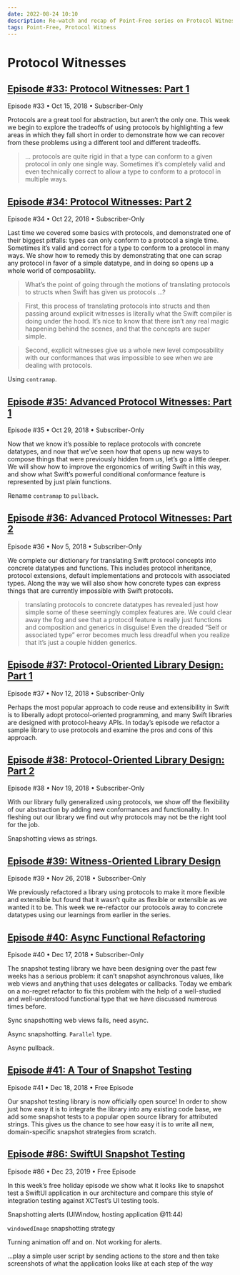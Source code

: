 ```yaml
---
date: 2022-08-24 10:10
description: Re-watch and recap of Point-Free series on Protocol Witnesses
tags: Point-Free, Protocol Witness
---
```

# Protocol Witnesses

## [Episode #33: Protocol Witnesses: Part 1](https://www.pointfree.co/episodes/ep33-protocol-witnesses-part-1)

Episode #33 • Oct 15, 2018 • Subscriber-Only

Protocols are a great tool for abstraction, but aren’t the only one. This week we begin to explore the tradeoffs of using protocols by highlighting a few areas in which they fall short in order to demonstrate how we can recover from these problems using a different tool and different tradeoffs.

> ... protocols are quite rigid in that a type can conform to a given protocol in only one single way. Sometimes it’s completely valid and even technically correct to allow a type to conform to a protocol in multiple ways.


## [Episode #34: Protocol Witnesses: Part 2](https://www.pointfree.co/episodes/ep34-protocol-witnesses-part-2)

Episode #34 • Oct 22, 2018 • Subscriber-Only

Last time we covered some basics with protocols, and demonstrated one of their biggest pitfalls: types can only conform to a protocol a single time. Sometimes it’s valid and correct for a type to conform to a protocol in many ways. We show how to remedy this by demonstrating that one can scrap any protocol in favor of a simple datatype, and in doing so opens up a whole world of composability.

> What’s the point of going through the motions of translating protocols to structs when Swift has given us protocols ...?

> First, this process of translating protocols into structs and then passing around explicit witnesses is literally what the Swift compiler is doing under the hood. It’s nice to know that there isn’t any real magic happening behind the scenes, and that the concepts are super simple.

> Second, explicit witnesses give us a whole new level composability with our conformances that was impossible to see when we are dealing with protocols.

Using `contramap`.


## [Episode #35: Advanced Protocol Witnesses: Part 1](https://www.pointfree.co/episodes/ep35-advanced-protocol-witnesses-part-1)

Episode #35 • Oct 29, 2018 • Subscriber-Only

Now that we know it’s possible to replace protocols with concrete datatypes, and now that we’ve seen how that opens up new ways to compose things that were previously hidden from us, let’s go a little deeper. We will show how to improve the ergonomics of writing Swift in this way, and show what Swift’s powerful conditional conformance feature is represented by just plain functions.

Rename `contramap` to `pullback`.


## [Episode #36: Advanced Protocol Witnesses: Part 2](https://www.pointfree.co/episodes/ep36-advanced-protocol-witnesses-part-2)

Episode #36 • Nov 5, 2018 • Subscriber-Only

We complete our dictionary for translating Swift protocol concepts into concrete datatypes and functions. This includes protocol inheritance, protocol extensions, default implementations and protocols with associated types. Along the way we will also show how concrete types can express things that are currently impossible with Swift protocols.

> translating protocols to concrete datatypes has revealed just how simple some of these seemingly complex features are. We could clear away the fog and see that a protocol feature is really just functions and composition and generics in disguise! Even the dreaded “Self or associated type” error becomes much less dreadful when you realize that it’s just a couple hidden generics.


## [Episode #37: Protocol-Oriented Library Design: Part 1](https://www.pointfree.co/episodes/ep37-protocol-oriented-library-design-part-1)

Episode #37 • Nov 12, 2018 • Subscriber-Only

Perhaps the most popular approach to code reuse and extensibility in Swift is to liberally adopt protocol-oriented programming, and many Swift libraries are designed with protocol-heavy APIs. In today’s episode we refactor a sample library to use protocols and examine the pros and cons of this approach.


## [Episode #38: Protocol-Oriented Library Design: Part 2](https://www.pointfree.co/episodes/ep38-protocol-oriented-library-design-part-2)

Episode #38 • Nov 19, 2018 • Subscriber-Only

With our library fully generalized using protocols, we show off the flexibility of our abstraction by adding new conformances and functionality. In fleshing out our library we find out why protocols may not be the right tool for the job.

Snapshotting views as strings.


## [Episode #39: Witness-Oriented Library Design](https://www.pointfree.co/episodes/ep39-witness-oriented-library-design)

Episode #39 • Nov 26, 2018 • Subscriber-Only

We previously refactored a library using protocols to make it more flexible and extensible but found that it wasn’t quite as flexible or extensible as we wanted it to be. This week we re-refactor our protocols away to concrete datatypes using our learnings from earlier in the series.

## [Episode #40: Async Functional Refactoring](https://www.pointfree.co/episodes/ep40-async-functional-refactoring)

Episode #40 • Dec 17, 2018 • Subscriber-Only

The snapshot testing library we have been designing over the past few weeks has a serious problem: it can’t snapshot asynchronous values, like web views and anything that uses delegates or callbacks. Today we embark on a no-regret refactor to fix this problem with the help of a well-studied and well-understood functional type that we have discussed numerous times before.

Sync snapshotting web views fails, need async.

Async snapshotting. `Parallel` type.

Async pullback.


## [Episode #41: A Tour of Snapshot Testing](https://www.pointfree.co/episodes/ep41-a-tour-of-snapshot-testing)

Episode #41 • Dec 18, 2018 • Free Episode

Our snapshot testing library is now officially open source! In order to show just how easy it is to integrate the library into any existing code base, we add some snapshot tests to a popular open source library for attributed strings. This gives us the chance to see how easy it is to write all new, domain-specific snapshot strategies from scratch.


## [Episode #86: SwiftUI Snapshot Testing](https://www.pointfree.co/episodes/ep86-swiftui-snapshot-testing)

Episode #86 • Dec 23, 2019 • Free Episode

In this week’s free holiday episode we show what it looks like to snapshot test a SwiftUI application in our architecture and compare this style of integration testing against XCTest’s UI testing tools.


Snapshotting alerts (UIWindow, hosting application @11:44)


`windowedImage` snapshotting strategy

Turning animation off and on. Not working for alerts.

...play a simple user script by sending actions to the store and then take screenshots of what the application looks like at each step of the way
